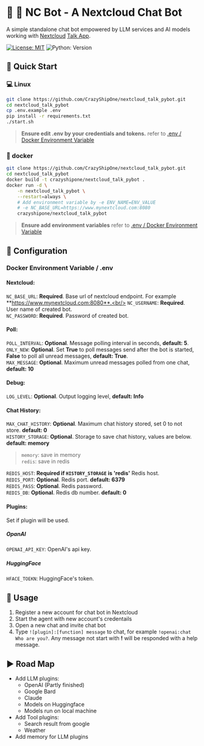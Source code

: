 # 💬 👲 NC Bot - A Nextcloud Chat Bot

A simple standalone chat bot empowered by LLM services and AI models working with [Nextcloud](https://nextcloud.com) [Talk App](https://nextcloud.com/talk/).

[![License: MIT](https://img.shields.io/badge/License-MIT-blue)](https://opensource.org/licenses/MIT)
![Python: Version](https://img.shields.io/badge/python-%3E%3D3.10-green)

## 🏃 Quick Start

### 💻 Linux

```bash
git clone https://github.com/CrazyShipOne/nextcloud_talk_pybot.git
cd nextcloud_talk_pybot
cp .env.example .env
pip install -r requirements.txt
./start.sh
```

> **Ensure edit .env by your credentials and tokens.**  refer to [.env / Docker Environment Variable](#envs)

### 🌅 docker
```bash
git clone https://github.com/CrazyShipOne/nextcloud_talk_pybot.git
cd nextcloud_talk_pybot
docker build -t crazyshipone/nextcloud_talk_pybot .
docker run -d \
    -n nextcloud_talk_pybot \
    --restart=always \
    # Add environment variable by -e ENV_NAME=ENV_VALUE
    # -e NC_BASE_URL=https://www.mynextcloud.com:8080
    crazyshipone/nextcloud_talk_pybot
```

> **Ensure add environment variables** refer to [.env / Docker Environment Variable](#envs)

## 📕 Configuration

### <a name="envs"></a> Docker Environment Variable / .env

#### Nextcloud:
`NC_BASE_URL`: **Required**. Base url of nextcloud endpoint. For example **https://www.mynextcloud.com:8080**.<br/>
`NC_USERNAME`: **Required**. User name of created bot.<br/>
`NC_PASSWORD`: **Required**. Password of created bot.<br/>

#### Poll:
`POLL_INTERVAL`: **Optional**. Message polling interval in seconds, **default: 5**.<br/>
`ONLY_NEW`: **Optional**. Set **True** to poll messages send after the bot is started, **False** to poll all unread messages, **default: True**.<br/>
`MAX_MESSAGE`: **Optional**. Maximum unread messages polled from one chat,  **default: 10**<br/>
#### Debug:
`LOG_LEVEL`: **Optional**. Output logging level,  **default: Info**<br/>

#### Chat History:
`MAX_CHAT_HISTORY`: **Optional**. Maximum chat history stored, set 0 to not store. **default: 0**<br/>
`HISTORY_STORAGE`: **Optional**. Storage to save chat history, values are below. **default: memory**<br/>
> `memory`: save in memory<br/>
> `redis`: save in redis

`REDIS_HOST`: **Required if `HISTORY_STORAGE` is 'redis'** Redis host.<br/>
`REDIS_PORT`: **Optional**. Redis port. **default: 6379**<br/>
`REDIS_PASS`: **Optional**. Redis password.<br/>
`REDIS_DB`: **Optional**. Redis db number. **default: 0**<br/>

#### Plugins: 
Set if plugin will be used.

##### OpanAI
`OPENAI_API_KEY`: OpenAI's api key.

##### HuggingFace
`HFACE_TOEKN`: HuggingFace's token.


## 🚊 Usage

1. Register a new account for chat bot in Nextcloud
2. Start the agent with new account's credentails
3. Open a new chat and invite chat bot
4. Type `![plugin]:[function] message` to chat, for example `!openai:chat Who are you?`. Any message not start with **!** will be responded with a help message.


## ▶️ Road Map

* Add LLM plugins:
    * OpenAI (Partly finished)
    * Google Bard
    * Claude
    * Models on Huggingface
    * Models run on local machine
* Add Tool plugins:
    * Search result from google
    * Weather
* Add memory for LLM plugins
